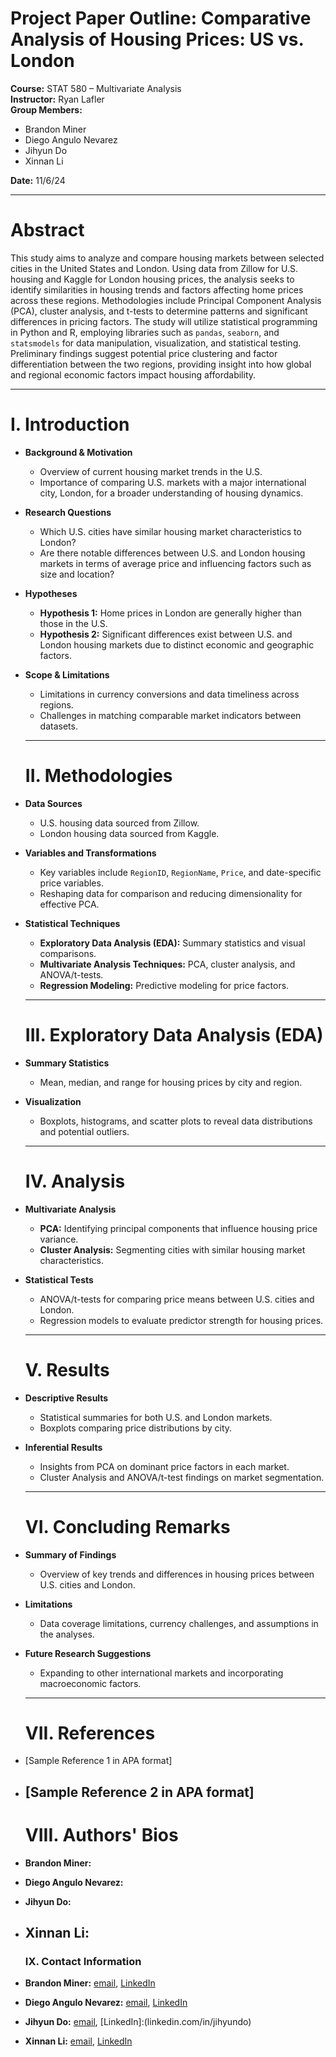 # Project Paper Outline: Comparative Analysis of Housing Prices: US vs. London

**Course:** STAT 580 – Multivariate Analysis  
**Instructor:** Ryan Lafler  
**Group Members:**

* Brandon Miner  
* Diego Angulo Nevarez  
* Jihyun Do  
* Xinnan Li

**Date:** 11/6/24

---

# Abstract

This study aims to analyze and compare housing markets between selected cities in the United States and London. Using data from Zillow for U.S. housing and Kaggle for London housing prices, the analysis seeks to identify similarities in housing trends and factors affecting home prices across these regions. Methodologies include Principal Component Analysis (PCA), cluster analysis, and t-tests to determine patterns and significant differences in pricing factors. The study will utilize statistical programming in Python and R, employing libraries such as `pandas`, `seaborn`, and `statsmodels` for data manipulation, visualization, and statistical testing. Preliminary findings suggest potential price clustering and factor differentiation between the two regions, providing insight into how global and regional economic factors impact housing affordability.

---

# I. Introduction

* **Background & Motivation**  
  * Overview of current housing market trends in the U.S.  
  * Importance of comparing U.S. markets with a major international city, London, for a broader understanding of housing dynamics.  
* **Research Questions**  
  * Which U.S. cities have similar housing market characteristics to London?  
  * Are there notable differences between U.S. and London housing markets in terms of average price and influencing factors such as size and location?  
* **Hypotheses**  
  * **Hypothesis 1:** Home prices in London are generally higher than those in the U.S.  
  * **Hypothesis 2:** Significant differences exist between U.S. and London housing markets due to distinct economic and geographic factors.  
* **Scope & Limitations**  
  * Limitations in currency conversions and data timeliness across regions.  
  * Challenges in matching comparable market indicators between datasets.

  ---

  # II. Methodologies

* **Data Sources**  
  * U.S. housing data sourced from Zillow.  
  * London housing data sourced from Kaggle.  
* **Variables and Transformations**  
  * Key variables include `RegionID`, `RegionName`, `Price`, and date-specific price variables.  
  * Reshaping data for comparison and reducing dimensionality for effective PCA.  
* **Statistical Techniques**  
  * **Exploratory Data Analysis (EDA):** Summary statistics and visual comparisons.  
  * **Multivariate Analysis Techniques:** PCA, cluster analysis, and ANOVA/t-tests.  
  * **Regression Modeling:** Predictive modeling for price factors.

  ---

  # III. Exploratory Data Analysis (EDA)

* **Summary Statistics**  
  * Mean, median, and range for housing prices by city and region.  
* **Visualization**  
  * Boxplots, histograms, and scatter plots to reveal data distributions and potential outliers.

  ---

  # IV. Analysis

* **Multivariate Analysis**  
  * **PCA:** Identifying principal components that influence housing price variance.  
  * **Cluster Analysis:** Segmenting cities with similar housing market characteristics.  
* **Statistical Tests**  
  * ANOVA/t-tests for comparing price means between U.S. cities and London.  
  * Regression models to evaluate predictor strength for housing prices.

  ---

  # V. Results

* **Descriptive Results**  
  * Statistical summaries for both U.S. and London markets.  
  * Boxplots comparing price distributions by city.  
* **Inferential Results**  
  * Insights from PCA on dominant price factors in each market.  
  * Cluster Analysis and ANOVA/t-test findings on market segmentation.

  ---

  # VI. Concluding Remarks

* **Summary of Findings**  
  * Overview of key trends and differences in housing prices between U.S. cities and London.  
* **Limitations**  
  * Data coverage limitations, currency challenges, and assumptions in the analyses.  
* **Future Research Suggestions**  
  * Expanding to other international markets and incorporating macroeconomic factors.

  ---

  # VII. References

* \[Sample Reference 1 in APA format\]  
* \[Sample Reference 2 in APA format\]  
  ---

  # VIII. Authors' Bios

* **Brandon Miner:**   
* **Diego Angulo Nevarez:**  
* **Jihyun Do:**  
* **Xinnan Li:**   
  ---

  ### **IX. Contact Information**

* **Brandon Miner:** [email](brandonm333@outlook.com), [LinkedIn](linkedin.com/in/brandon-miner-3x3)
* **Diego Angulo Nevarez:** [email](email@example.com), [LinkedIn](linkedin.com/in/diegoangulo) 
* **Jihyun Do:** [email](jdo4550@sdsu.edu), [LinkedIn]:(linkedin.com/in/jihyundo)
* **Xinnan Li:** [email](email@example.com), [LinkedIn](linkedin.com/in/xinnanli)

